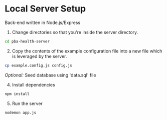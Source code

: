 # Local Server Setup

Back-end written in Node.js/Express

1. Change directories so that you're inside the server directory.
```bash
cd pba-health-server
```

2. Copy the contents of the example configuration file into a new file which is leveraged by the server.
```bash
cp example.config.js config.js
```

*Optional:* Seed database using 'data.sql' file

4. Install dependencies
```bash
npm install
```

5. Run the server
```bash
nodemon app.js
```

